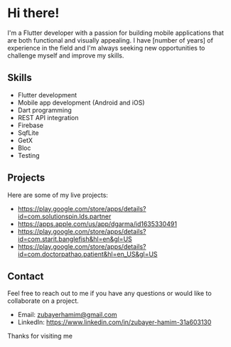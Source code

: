 # Hi there!

I'm a Flutter developer with a passion for building mobile applications that are both functional and visually appealing. I have [number of years] of experience in the field and I'm always seeking new opportunities to challenge myself and improve my skills.

## Skills
- Flutter development
- Mobile app development (Android and iOS)
- Dart programming
- REST API integration
- Firebase
- SqfLite
- GetX
- Bloc
- Testing

## Projects
Here are some of my live projects:

- https://play.google.com/store/apps/details?id=com.solutionspin.lds.partner
- https://apps.apple.com/us/app/dgarma/id1635330491
- https://play.google.com/store/apps/details?id=com.starit.banglefish&hl=en&gl=US
- https://play.google.com/store/apps/details?id=com.doctorpathao.patient&hl=en_US&gl=US

## Contact
Feel free to reach out to me if you have any questions or would like to collaborate on a project.
- Email:  zubayerhamim@gmail.com
- LinkedIn: https://www.linkedin.com/in/zubayer-hamim-31a603130

Thanks for visiting me
